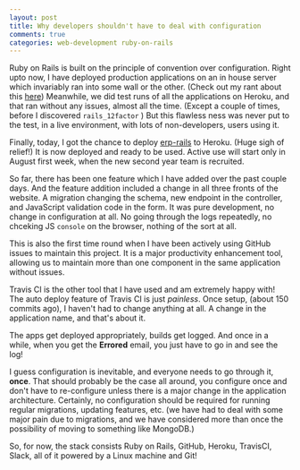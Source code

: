 ```yaml
---
layout: post
title: Why developers shouldn't have to deal with configuration
comments: true
categories: web-development ruby-on-rails
---
```



Ruby on Rails is built on the principle of convention over configuration. Right upto now, I have deployed production applications on an in house server which invariably ran into some wall or the other. (Check out my rant about this [here](http://icyflame.github.io/blog/web-development/2015/05/01/deploying-on-an-inhouse-server/)) Meanwhile, we did test runs of all the applications on Heroku, and that ran without any issues, almost all the time. (Except a couple of times, before I discovered `rails_12factor` ) But this flawless ness was never put to the test, in a live environment, with lots of non-developers, users using it. 

Finally, today, I got the chance to deploy [erp-rails](http://github.com/icyflame/erp-rails) to Heroku. (Huge sigh of relief!) It is now deployed and ready to be used. Active use will start only in August first week, when the new second year team is recruited. 

So far, there has been one feature which I have added over the past couple days. And the feature addition included a change in all three fronts of the website. A migration changing the schema, new endpoint in the controller, and JavaScript validation code in the form. It was pure development, no change in configuration at all. No going through the logs repeatedly, no chceking JS `console` on the browser, nothing of the sort at all.

This is also the first time round when I have been actively using GitHub issues to maintain this project. It is a major productivity enhancement tool, allowing us to maintain more than one component in the same application without issues. 

Travis CI is the other tool that I have used and am extremely happy with! The auto deploy feature of Travis CI is just _painless_. Once setup, (about 150 commits ago), I haven't had to change anything at all. A change in the application name, and that's about it. 

The apps get deployed appropriately, builds get logged. And once in a while, when you get the **Errored** email, you just have to go in and see the log!

I guess configuration is inevitable, and everyone needs to go through it, **once**. That should probably be the case all around, you configure once and don't have to re-configure unless there is a major change in the application architecture. Certainly, no configuration should be required for running regular migrations, updating features, etc. (we have had to deal with some major pain due to migrations, and we have considered more than once the possibility of moving to something like MongoDB.)

So, for now, the stack consists Ruby on Rails, GitHub, Heroku, TravisCI, Slack, all of it powered by a Linux machine and Git!